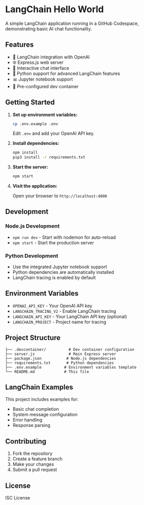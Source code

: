 # LangChain Hello World

A simple LangChain application running in a GitHub Codespace, demonstrating basic AI chat functionality.

## Features

- 🦜 LangChain integration with OpenAI
- 🌐 Express.js web server
- 💬 Interactive chat interface
- 🐍 Python support for advanced LangChain features
- 📊 Jupyter notebook support
- 🔧 Pre-configured dev container

## Getting Started

1. **Set up environment variables:**

   ```bash
   cp .env.example .env
   ```

   Edit `.env` and add your OpenAI API key.

2. **Install dependencies:**

   ```bash
   npm install
   pip3 install -r requirements.txt
   ```

3. **Start the server:**

   ```bash
   npm start
   ```

4. **Visit the application:**

   Open your browser to `http://localhost:4000`

## Development

### Node.js Development

- `npm run dev` - Start with nodemon for auto-reload
- `npm start` - Start the production server

### Python Development

- Use the integrated Jupyter notebook support
- Python dependencies are automatically installed
- LangChain tracing is enabled by default

## Environment Variables

- `OPENAI_API_KEY` - Your OpenAI API key
- `LANGCHAIN_TRACING_V2` - Enable LangChain tracing
- `LANGCHAIN_API_KEY` - Your LangChain API key (optional)
- `LANGCHAIN_PROJECT` - Project name for tracing

## Project Structure

```text
├── .devcontainer/          # Dev container configuration
├── server.js               # Main Express server
├── package.json           # Node.js dependencies
├── requirements.txt       # Python dependencies
├── .env.example          # Environment variables template
└── README.md             # This file
```

## LangChain Examples

This project includes examples for:

- Basic chat completion
- System message configuration
- Error handling
- Response parsing

## Contributing

1. Fork the repository
2. Create a feature branch
3. Make your changes
4. Submit a pull request

## License

ISC License
